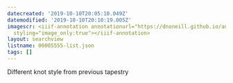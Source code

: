 ```yaml
---
datecreated: '2019-10-10T20:05:10.049Z'
datemodified: '2019-10-10T20:10:19.005Z'
imagescr: <iiif-annotation annotationurl="https://dnoneill.github.io/annotate/annotations/3da4e6ae-eb98-11e9-b123-525400261060.json"
  styling="image_only:true"></iiif-annotation>
layout: searchview
listname: 00005555-list.json
tags: []
---
```

Different knot style from previous tapestry 